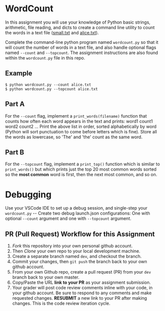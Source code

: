 # WordCount

In this assignment you will use your knowledge of Python basic strings,
arithmetic, file reading, and dicts to create a command line utility to count
the words in a text file ([small.txt](./small.txt) and [alice.txt](./alice.txt)).

Complete the command-line python program named `wordcount.py` so that it will count the number of words in a text file, and also handle optional flags named `--count` and `--topcount`. The assignment instructions are also found within the `wordcount.py` file in this repo.

## Example
```console
$ python wordcount.py --count alice.txt
$ python wordcount.py --topcount alice.txt
```

## Part A
For the `--count` flag, implement a `print_words(filename)` function that counts how often each word appears in the text and prints:
  word1 count1
  word2 count2
  ...
Print the above list in order, sorted alphabetically by word (Python will sort punctuation to come before letters which is fine). Store all the words as lowercase, so 'The' and 'the' count as the same word.

## Part B
For the `--topcount` flag, implement a `print_top()` function which is similar to `print_words()` but which prints just the top 20 most common words sorted so the **most common** word is first, then the next most common, and so on.


# Debugging
Use your VSCode IDE to set up a debug session, and single-step your `wordcount.py` -- Create two debug launch.json configurations: One with optional `--count` argument and one with `--topcount` argument.

## PR (Pull Request) Workflow for this Assignment
1. *Fork* this repository into your own personal github account.
2. Then *Clone* your own repo to your local development machine.
3. Create a separate branch named `dev`, and checkout the branch.
5. Commit your changes, then `git push` the branch back to your own github account.
5. From your own Github repo, create a pull request (PR) from your `dev` branch back to your own master.
6. Copy/Paste the URL **link to your PR** as your assignment submission.
7. Your grader will post code review comments inline with your code, in your github account. Be sure to respond to any comments and make requested changes. **RESUBMIT** a new link to your PR after making changes.  This is the code review iteration cycle.
